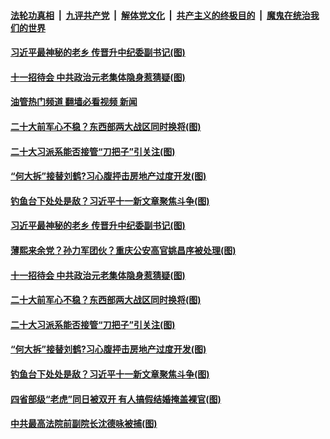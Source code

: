 ####  [法轮功真相](../../../../basic/blob/master/README.md?t=10030801) &nbsp;|&nbsp; [九评共产党](../../../../9ping.md/blob/master/README.md?t=10030801) &nbsp;|&nbsp; [解体党文化](../../../../jtdwh.md/blob/master/README.md?t=10030801)  &nbsp;|&nbsp; [共产主义的终极目的](../../../../gczydzjmd.md/blob/master/README.md?t=10030801) &nbsp;|&nbsp; [魔鬼在统治我们的世界](../../../../mgztzwmdsj.md/blob/master/README.md?t=10030801) 

#### [习近平最神秘的老乡 传晋升中纪委副书记(图)](../pages/p2/1018123.md?t=10030801) 

#### [十一招待会 中共政治元老集体隐身惹猜疑(图)](../pages/p2/1018039.md?t=10030801) 

#### [油管热门频道 翻墙必看视频 新闻](http://209.250.226.216:81/youtube.html?10030801)

#### [二十大前军心不稳？东西部两大战区同时换将(图)](../pages/p2/1018104.md?t=10030801) 

#### [二十大习派系能否接管“刀把子”引关注(图)](../pages/p2/1018041.md?t=10030801) 

#### [“何大拆”接替刘鹤?习心腹抨击房地产过度开发(图)](../pages/p2/1018031.md?t=10030801) 

#### [钓鱼台下处处是敌？习近平十一新文章聚焦斗争(图)](../pages/p2/1017965.md?t=10030801) 

#### [习近平最神秘的老乡 传晋升中纪委副书记(图)](../pages/p2/1018123.md?t=10030801) 

#### [薄熙来余党？孙力军团伙？重庆公安高官姚昌序被处理(图)](../pages/p2/1018118.md?t=10030801) 

#### [十一招待会 中共政治元老集体隐身惹猜疑(图)](../pages/p2/1018039.md?t=10030801) 


#### [二十大前军心不稳？东西部两大战区同时换将(图)](../pages/p2/1018104.md?t=10030801) 




#### [二十大习派系能否接管“刀把子”引关注(图)](../pages/p2/1018041.md?t=10030801) 



#### [“何大拆”接替刘鹤?习心腹抨击房地产过度开发(图)](../pages/p2/1018031.md?t=10030801) 


#### [钓鱼台下处处是敌？习近平十一新文章聚焦斗争(图)](../pages/p2/1017965.md?t=10030801) 

#### [四省部级“老虎”同日被双开 有人搞假结婚掩盖裸官(图)](../pages/p2/1017939.md?t=10030801) 




#### [中共最高法院前副院长沈德咏被捕(图)](../pages/p2/1017941.md?t=10030801) 


<img src='http://gfw-breaker.win/goodnews/indexes/p2.md' width='0px' height='0px'/>
